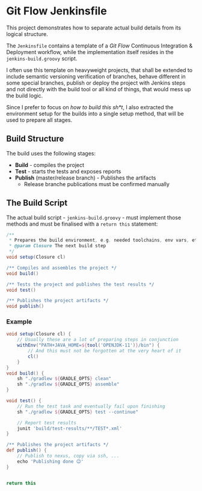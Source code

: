 # Git Flow Jenkinsfile

This project demonstrates how to separate actual build details from
its logical structure.

The `Jenkinsfile` contains a template of a _Git Flow_ Continuous
Integration & Deployment workflow, while the implementation itself
resides in the `jenkins-build.groovy` script.

I often use this template on heavyweight projects, that shall be
extended to include semantic versioning verification of branches,
behave different in some special branches, publish or deploy the
project with Jenkins steps and not directly with the build tool or
all kind of things, that would mess up the build logic.

Since I prefer to focus on _how to build this sh*t_, I also
extracted the environment setup for the builds into a single setup
method, that will be used to prepare all stages.

## Build Structure

The build uses the following stages:

- __Build__ - compiles the project
- __Test__ - starts the tests and exposes reports
- __Publish__ (master/release branch) - Publishes the artifacts
    - Release branche publications must be confirmed manually

## The Build Script

The actual build script - `jenkins-build.groovy` - must implement
those methods and must be finalised with a `return this` statement:

```groovy
/**
 * Prepares the build environment, e.g. needed toolchains, env vars, etc.
 * @param Closure The next build step
 */
void setup(Closure cl)

/** Compiles and assembles the project */
void build()

/** Tests the project and publishes the test results */
void test()

/** Publishes the project artifacts */
void publish()
```

### Example
````groovy
void setup(Closure cl) {
    // Usually these are a lot of preparing steps in conjunction
    withEnv("PATH+JAVA_HOME=${tool('OPENJDK-11')}/bin") {
        // And this must not be forgotten at the very heart of it
        cl()
    }
}
void build() {
    sh "./gradlew ${GRADLE_OPTS} clean"
    sh "./gradlew ${GRADLE_OPTS} assemble"
}

void test() {
    // Run the test task and eventually fail upon finishing
    sh "./gradlew ${GRADLE_OPTS} test --continue"

    // Report test results
    junit 'build/test-results/**/TEST*.xml'
}

/** Publishes the project artifacts */
def publish() {
    // Publish to nexus, copy via ssh, ...
    echo 'Publishing done 😉'
}


return this
````